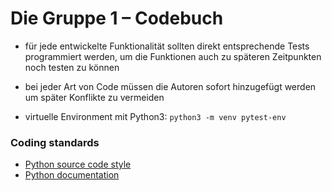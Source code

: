 # Die Gruppe 1 – Codebuch

- für jede entwickelte Funktionalität sollten direkt entsprechende Tests programmiert werden, um die Funktionen auch zu späteren Zeitpunkten noch testen zu können

- bei jeder Art von Code müssen die Autoren sofort hinzugefügt werden um später Konflikte zu vermeiden

- virtuelle Environment mit Python3: 
`python3 -m venv pytest-env`
 
### Coding standards
- [Python source code style](https://www.python.org/dev/peps/pep-0008/)
- [Python documentation](https://www.python.org/dev/peps/pep-0257/)
